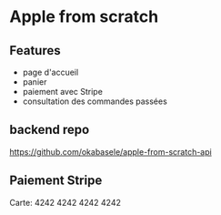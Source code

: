 # Apple from scratch

## Features
- page d'accueil
- panier
- paiement avec Stripe
- consultation des commandes passées

## backend repo

https://github.com/okabasele/apple-from-scratch-api


## Paiement Stripe

Carte: 4242 4242 4242 4242